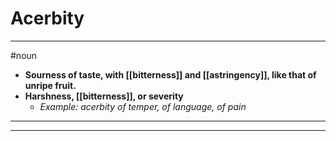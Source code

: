 # Acerbity
---
#noun
- **Sourness of taste, with [[bitterness]] and [[astringency]], like that of unripe fruit.**
- **Harshness, [[bitterness]], or severity**
	- _Example: acerbity of temper, of language, of pain_
---
---
